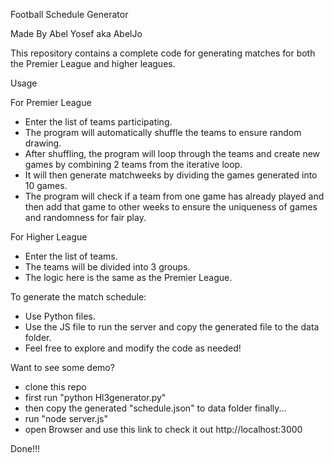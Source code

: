 Football Schedule Generator

Made By Abel Yosef aka AbelJo

This repository contains a complete code for generating matches for both the Premier League and higher leagues.

Usage

For Premier League

- Enter the list of teams participating.
- The program will automatically shuffle the teams to ensure random drawing.
- After shuffling, the program will loop through the teams and create new games   by combining 2 teams from the iterative loop.
- It will then generate matchweeks by dividing the games generated into 10 games.
- The program will check if a team from one game has already played and then add that game to other weeks to ensure the uniqueness of games and randomness for fair play.

For Higher League

- Enter the list of teams.
- The teams will be divided into 3 groups.
- The logic here is the same as the Premier League.

To generate the match schedule:

- Use Python files.
- Use the JS file to run the server and copy the generated file to the data folder.
- Feel free to explore and modify the code as needed!

Want to see some demo?
- clone this repo
- first run "python Hl3generator.py"
- then copy the generated "schedule.json" to data folder
finally...
- run "node server.js"
- open Browser and use this link to check it out http://localhost:3000

Done!!!